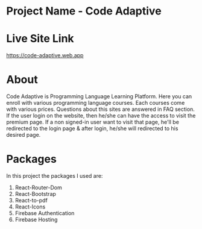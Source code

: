 # Project Name - Code Adaptive

# Live Site Link
https://code-adaptive.web.app

# About
Code Adaptive is Programming Language Learning Platform. Here you can enroll with various programming language courses.
Each courses come with various prices. Questions about this sites are answered in FAQ section. If the user login on the website, then he/she can have the access to visit the premium page. If a non signed-in user want to visit that page, he'll be redirected to the login page & after login, he/she will redirected to his desired page.

# Packages
In this project the packages I used are:
1. React-Router-Dom
2. React-Bootstrap
3. React-to-pdf
4. React-Icons
5. Firebase Authentication
6. Firebase Hosting